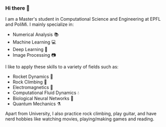 ### Hi there :call_me_hand:

I am a Master's student in Computational Science and Engineering at EPFL and PoliMi. I mainly specialize in:
- Numerical Analysis :books:
- Machine Learning :computer:
- Deep Learning :brain:
- Image Processing :camera:

I like to apply these skills to a variety of fields such as:
- Rocket Dynamics :rocket: 
- Rock Climbing :climbing:
- Electromagnetics :magnet:
- Computational Fluid Dynamics :droplet:
- Biological Neural Networks :dna:
- Quantum Mechanics :alembic:

Apart from University, I also practice rock climbing, play guitar, and have nerd hobbies like watching movies, playing/making games and reading.

<!--
**Thomas-debug-creator/Thomas-debug-creator** is a ✨ _special_ ✨ repository because its `README.md` (this file) appears on your GitHub profile.

Here are some ideas to get you started:

- 🔭 I’m currently working on ...
- 🌱 I’m currently learning ...
- 👯 I’m looking to collaborate on ...
- 🤔 I’m looking for help with ...
- 💬 Ask me about ...
- 📫 How to reach me: ...
- 😄 Pronouns: ...
- ⚡ Fun fact: ...
-->
